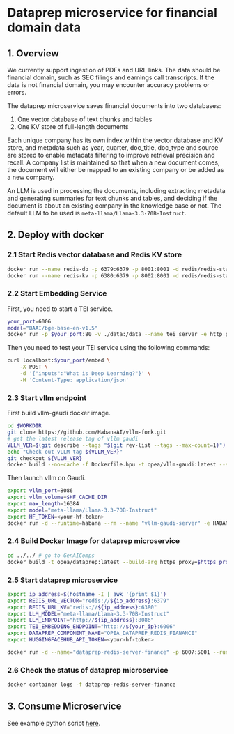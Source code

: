 # Dataprep microservice for financial domain data

## 1. Overview

We currently support ingestion of PDFs and URL links. The data should be financial domain, such as SEC filings and earnings call transcripts. If the data is not financial domain, you may encounter accuracy problems or errors.

The dataprep microservice saves financial documents into two databases:

1. One vector database of text chunks and tables
2. One KV store of full-length documents

Each unique company has its own index within the vector database and KV store, and metadata such as year, quarter, doc_title, doc_type and source are stored to enable metadata filtering to improve retrieval precision and recall. A company list is maintained so that when a new document comes, the document will either be mapped to an existing company or be added as a new company.

An LLM is used in processing the documents, including extracting metadata and generating summaries for text chunks and tables, and deciding if the document is about an existing company in the knowledge base or not. The default LLM to be used is `meta-llama/Llama-3.3-70B-Instruct`.

## 2. Deploy with docker

### 2.1 Start Redis vector database and Redis KV store

```bash
docker run --name redis-db -p 6379:6379 -p 8001:8001 -d redis/redis-stack:7.2.0-v9
docker run --name redis-kv -p 6380:6379 -p 8002:8001 -d redis/redis-stack:7.2.0-v9
```

### 2.2 Start Embedding Service

First, you need to start a TEI service.

```bash
your_port=6006
model="BAAI/bge-base-en-v1.5"
docker run -p $your_port:80 -v ./data:/data --name tei_server -e http_proxy=$http_proxy -e https_proxy=$https_proxy --pull always ghcr.io/huggingface/text-embeddings-inference:cpu-1.6 --model-id $model
```

Then you need to test your TEI service using the following commands:

```bash
curl localhost:$your_port/embed \
    -X POST \
    -d '{"inputs":"What is Deep Learning?"}' \
    -H 'Content-Type: application/json'
```

### 2.3 Start vllm endpoint

First build vllm-gaudi docker image.

```bash
cd $WORKDIR
git clone https://github.com/HabanaAI/vllm-fork.git
# get the latest release tag of vllm gaudi
VLLM_VER=$(git describe --tags "$(git rev-list --tags --max-count=1)")
echo "Check out vLLM tag ${VLLM_VER}"
git checkout ${VLLM_VER}
docker build --no-cache -f Dockerfile.hpu -t opea/vllm-gaudi:latest --shm-size=128g . --build-arg https_proxy=$https_proxy --build-arg http_proxy=$http_proxy
```

Then launch vllm on Gaudi.

```bash
export vllm_port=8086
export vllm_volume=$HF_CACHE_DIR
export max_length=16384
export model="meta-llama/Llama-3.3-70B-Instruct"
export HF_TOKEN=<your-hf-token>
docker run -d --runtime=habana --rm --name "vllm-gaudi-server" -e HABANA_VISIBLE_DEVICES=all -p $vllm_port:8000 -v $vllm_volume:/data -e HF_TOKEN=$HF_TOKEN -e HUGGING_FACE_HUB_TOKEN=$HF_TOKEN -e HF_HOME=/data -e OMPI_MCA_btl_vader_single_copy_mechanism=none -e PT_HPU_ENABLE_LAZY_COLLECTIVES=true -e http_proxy=$http_proxy -e https_proxy=$https_proxy -e no_proxy=$no_proxy -e VLLM_SKIP_WARMUP=true --cap-add=sys_nice --ipc=host opea/vllm-gaudi:comps --model ${model} --max-seq-len-to-capture $max_length --tensor-parallel-size 4
```

### 2.4 Build Docker Image for dataprep microservice

```bash
cd ../../ # go to GenAIComps
docker build -t opea/dataprep:latest --build-arg https_proxy=$https_proxy --build-arg http_proxy=$http_proxy -f comps/dataprep/src/Dockerfile .
```

### 2.5 Start dataprep microservice

```bash
export ip_address=$(hostname -I | awk '{print $1}')
export REDIS_URL_VECTOR="redis://${ip_address}:6379"
export REDIS_URL_KV="redis://${ip_address}:6380"
export LLM_MODEL="meta-llama/Llama-3.3-70B-Instruct"
export LLM_ENDPOINT="http://${ip_address}:8086"
export TEI_EMBEDDING_ENDPOINT="http://${your_ip}:6006"
export DATAPREP_COMPONENT_NAME="OPEA_DATAPREP_REDIS_FIANANCE"
export HUGGINGFACEHUB_API_TOKEN=<your-hf-token>
```

```bash
docker run -d --name="dataprep-redis-server-finance" -p 6007:5001 --runtime=runc --ipc=host -e http_proxy=$http_proxy -e https_proxy=$https_proxy -e REDIS_URL_VECTOR=$REDIS_URL_VECTOR -e REDIS_URL_KV=$REDIS_URL_KV -e LLM_MODEL=$LLM_MODEL -e LLM_ENDPOINT=$LLM_ENDPOINT -e TEI_EMBEDDING_ENDPOINT=$TEI_EMBEDDING_ENDPOINT -e HUGGINGFACEHUB_API_TOKEN=$HUGGINGFACEHUB_API_TOKEN -e HF_TOKEN=$HUGGINGFACEHUB_API_TOKEN -e DATAPREP_COMPONENT_NAME=$DATAPREP_COMPONENT_NAME opea/dataprep:latest
```

### 2.6 Check the status of dataprep microservice

```bash
docker container logs -f dataprep-redis-server-finance
```

## 3. Consume Microservice

See example python script [here](../../../tests/dataprep/test_redis_finance.py).
